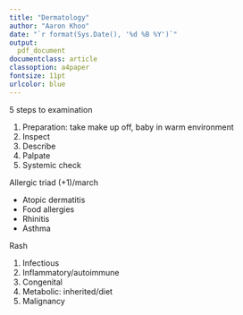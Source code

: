 ```yaml
---
title: "Dermatology"
author: "Aaron Khoo"
date: "`r format(Sys.Date(), '%d %B %Y')`"
output:
  pdf_document
documentclass: article
classoption: a4paper
fontsize: 11pt
urlcolor: blue
---
```



5 steps to examination

1.  Preparation: take make up off, baby in warm environment
2.  Inspect
3.  Describe
4.  Palpate
5.  Systemic check

Allergic triad (+1)/march

-  Atopic dermatitis
-  Food allergies
-  Rhinitis
-  Asthma

Rash

1.  Infectious
2.  Inflammatory/autoimmune
3.  Congenital
4.  Metabolic: inherited/diet
5.  Malignancy



